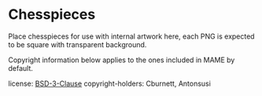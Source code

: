 # **Chesspieces** #

Place chesspieces for use with internal artwork here, each PNG is expected to be square with transparent background.

Copyright information below applies to the ones included in MAME by default.

license: [BSD-3-Clause](http://opensource.org/licenses/BSD-3-Clause)
copyright-holders: Cburnett, Antonsusi